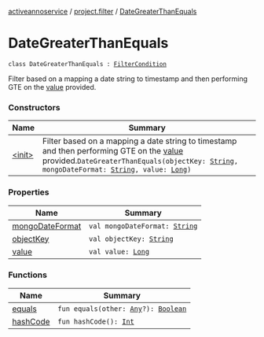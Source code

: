 [activeannoservice](../../index.md) / [project.filter](../index.md) / [DateGreaterThanEquals](./index.md)

# DateGreaterThanEquals

`class DateGreaterThanEquals : `[`FilterCondition`](../-filter-condition/index.md)

Filter based on a mapping a date string to timestamp and then performing GTE on the [value](value.md) provided.

### Constructors

| Name | Summary |
|---|---|
| [&lt;init&gt;](-init-.md) | Filter based on a mapping a date string to timestamp and then performing GTE on the [value](value.md) provided.`DateGreaterThanEquals(objectKey: `[`String`](https://kotlinlang.org/api/latest/jvm/stdlib/kotlin/-string/index.html)`, mongoDateFormat: `[`String`](https://kotlinlang.org/api/latest/jvm/stdlib/kotlin/-string/index.html)`, value: `[`Long`](https://kotlinlang.org/api/latest/jvm/stdlib/kotlin/-long/index.html)`)` |

### Properties

| Name | Summary |
|---|---|
| [mongoDateFormat](mongo-date-format.md) | `val mongoDateFormat: `[`String`](https://kotlinlang.org/api/latest/jvm/stdlib/kotlin/-string/index.html) |
| [objectKey](object-key.md) | `val objectKey: `[`String`](https://kotlinlang.org/api/latest/jvm/stdlib/kotlin/-string/index.html) |
| [value](value.md) | `val value: `[`Long`](https://kotlinlang.org/api/latest/jvm/stdlib/kotlin/-long/index.html) |

### Functions

| Name | Summary |
|---|---|
| [equals](equals.md) | `fun equals(other: `[`Any`](https://kotlinlang.org/api/latest/jvm/stdlib/kotlin/-any/index.html)`?): `[`Boolean`](https://kotlinlang.org/api/latest/jvm/stdlib/kotlin/-boolean/index.html) |
| [hashCode](hash-code.md) | `fun hashCode(): `[`Int`](https://kotlinlang.org/api/latest/jvm/stdlib/kotlin/-int/index.html) |
